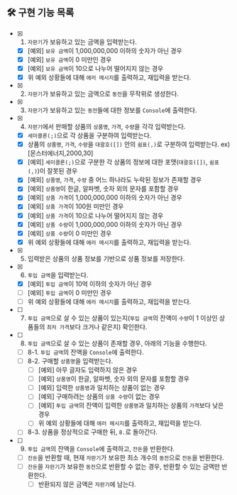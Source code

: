 ## 🛠 구현 기능 목록

- [x] 1. `자판기`가 보유하고 있는 금액을 입력받는다.
    - [x] [예외] `보유 금액`이 1,000,000,000 이하의 숫자가 아닌 경우
    - [x] [예외] `보유 금액`이 0 미만인 경우
    - [x] [예외] `보유 금액`이 10으로 나누어 떨어지지 않는 경우
    - [x] 위 예외 상황들에 대해 `에러 메시지`를 출력하고, 재입력을 받는다.
- [x] 2. `자판기`가 보유하고 있는 금액으로 `동전`을 무작위로 생성한다.
- [x] 3. `자판기`가 보유하고 있는 `동전`들에 대한 정보를 `Console`에 출력한다.
- [x] 4. `자판기`에서 판매할 상품의 `상품명`, `가격`, `수량`을 각각 입력받는다.
    - [x] `세미콜론(;)`으로 각 상품을 구분하여 입력받는다.
    - [x] 상품의 `상품명`, `가격`, `수량`을 `대괄호([])` 안의 `쉼표(,)`로 구분하여 입력받는다. ex) [몬스터에너지,2000,30]
    - [x] [예외] `세미콜론(;)`으로 구분한 각 상품의 정보에 대한 포맷(`대괄호([])`, `쉼표(,)`)이 잘못된 경우
    - [x] [예외] `상품명`, `가격`, `수량` 중 어느 하나라도 누락된 정보가 존재할 경우
    - [x] [예외] `상품명`이 한글, 알파벳, 숫자 외의 문자를 포함할 경우
    - [x] [예외] `상품 가격`이 1,000,000,000 이하의 숫자가 아닌 경우
    - [x] [예외] `상품 가격`이 100원 미만인 경우
    - [x] [예외] `상품 가격`이 10으로 나누어 떨어지지 않는 경우
    - [x] [예외] `상품 수량`이 1,000,000,000 이하의 숫자가 아닌 경우
    - [x] [예외] `상품 수량`이 0 미만인 경우
    - [x] 위 예외 상황들에 대해 `에러 메시지`를 출력하고, 재입력을 받는다.
- [x] 5. 입력받은 상품의 상품 정보를 기반으로 상품 정보를 저장한다.
- [x] 6. `투입 금액`을 입력받는다.
    - [x] [예외] `투입 금액`이 10억 이하의 숫자가 아닌 경우
    - [ ] [예외] `투입 금액`이 0 미만인 경우
    - [ ] 위 예외 상황들에 대해 `에러 메시지`를 출력하고, 재입력을 받는다.
- [ ] 7. `투입 금액`으로 살 수 있는 상품이 있는지(`투입 금액`의 잔액이 `수량`이 1 이상인 상품들의 `최저 가격`보다 크거나 같은지) 확인한다.
- [ ] 8. `투입 금액`으로 살 수 있는 상품이 존재할 경우, 아래의 기능을 수행한다.
    - [ ] 8-1. `투입 금액`의 잔액을 `Console`에 출력한다.
    - [ ] 8-2. 구매할 `상품명`을 입력받는다.
        - [ ] [예외] 아무 글자도 입력하지 않은 경우
        - [ ] [예외] `상품명`이 한글, 알파벳, 숫자 외의 문자를 포함할 경우
        - [ ] [예외] 입력한 `상품명`과 일치하는 상품이 없는 경우
        - [ ] [예외] 구매하려는 상품의 `상품 수량`이 없는 경우
        - [ ] [예외] `투입 금액`의 잔액이 입력한 `상품명`과 일치하는 상품의 `가격`보다 낮은 경우
        - [ ] 위 예외 상황들에 대해 `에러 메시지`를 출력하고, 재입력을 받는다.
    - [ ] 8-3. 상품을 정상적으로 구매한 뒤, `8.`로 돌아간다.
- [ ] 9. `투입 금액`의 잔액을 `Console`에 출력하고, `잔돈`을 반환한다.
    - [ ] `잔돈`을 반환할 때, 현재 `자판기`가 보유한 최소 개수의 `동전`으로 `잔돈`을 반환한다.
    - [ ] `잔돈`을 `자판기`가 보유한 `동전`으로 반환할 수 없는 경우, 반환할 수 있는 금액만 반환한다.
        - [ ] 반환되지 않은 금액은 `자판기`에 남는다.
